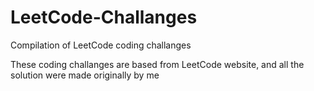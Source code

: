 # LeetCode-Challanges
Compilation of LeetCode coding challanges

These coding challanges are based from LeetCode website, and all the solution were made originally by me
